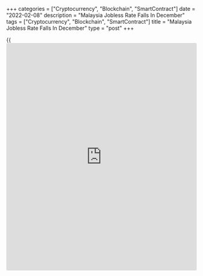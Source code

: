 +++
categories = ["Cryptocurrency", "Blockchain", "SmartContract"]
date = "2022-02-08"
description = "Malaysia Jobless Rate Falls In December"
tags = ["Cryptocurrency", "Blockchain", "SmartContract"]
title = "Malaysia Jobless Rate Falls In December"
type = "post"
+++

{{<iframe id="large-banner" src="https://www.bounty.group/#slide=9.0" width="100%" height="600" scrolling="no" style="border: 0px solid rgb(216, 221, 230); border-radius: 3px;">}}

Malaysia's unemployment rate decreased marginally in December, data from
the Department of Statistics showed on Tuesday.

The jobless rate declined to 4.2 percent in December from 4.3 percent in
November. In the same month last year, the unemployment rate was 4.8
percent.

The number of unemployed persons decreased to 687,600 in December from
694,400 in the previous month.

The number of employed rose by 0.2 percent monthly to 15.65 million in
December from 15.61 million in the prior month.

The labor force participation rate rose to 69.0 percent in December from
68.9 percent in the prior month.

In 2021, the unemployment rate rose marginally to 4.6 percent from 4.5
percent in 2020. The number of unemployed persons was 741,400.

The number of employed persons increased to 15.4 million in 2021 from
14.96 million in 2020.

For comments and feedback [contact](https://www.playgroundfx.com/contact/): editorial@rtt[news](https://www.letsplayfx.com/blog/forex-news-website/).com

[Economic News][1]

 **What parts of the world are seeing the best (and worst) economic
performances lately? Click[here][2] to check out our [Econ Scorecard][2]
and find out! See up-to-the-moment [ranking](https://www.playgroundfx.com/blog/crypto-exchange-ranking/)s for the best and worst
performers in [GDP][3], [unemployment rate][4], [inflation][5] and much
more.**

   1. www.rtt[news](https://www.letsplayfx.com/blog/forex-news-website/).com/Content/EconomicNews.aspx
   2. www.rtt[news](https://www.letsplayfx.com/blog/forex-news-website/).com/economic-scorecard/world-rank/unemployment-rate/highest-performance.aspx
   3. www.rtt[news](https://www.letsplayfx.com/blog/forex-news-website/).com/economic-scorecard/world-rank/GDP/highest-performance.aspx
   4. www.rtt[news](https://www.letsplayfx.com/blog/forex-news-website/).com/economic-scorecard/world-rank/unemployment-rate/lowest-performance.aspx
   5. www.rtt[news](https://www.letsplayfx.com/blog/forex-news-website/).com/economic-scorecard/world-rank/CPI/highest-performance.aspx